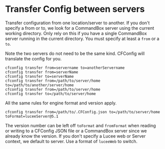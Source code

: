 # Transfer Config between servers

Transfer configuration from one location/server to another.  If you don't specify a from or to, we look for a CommandBox server using the current working directory.  Only rely on this if you have a single CommandBox server running in the current directory.  You must specify at least a `from` or a `to`.

Note the two servers do not need to be the same kind. CFConfig will translate the config for you.

```
cfconfig transfer from=servername to=anotherServername
cfconfig transfer from=serverName
cfconfig transfer to=serverName
cfconfig transfer from=/path/to/server/home to=/path/to/another/server/home
cfconfig transfer from=/path/to/server/home
cfconfig transfer to=/path/to/server/home
```

All the same rules for engine format and version apply.

```
cfconfig transfer from=/path/to/.CFConfig.json to=/path/to/server/home toFormat=luceeServer@5.1
```

The version number can be left off `toFormat` and `fromFormat` when reading or writing to a CFConfig JSON file or a CommandBox server since we already know the
version.  If you don't specify a Lucee web or Server context, we default to server. Use a format of `luceeWeb` to switch.
